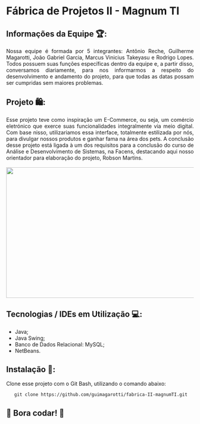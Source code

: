 # Fábrica de Projetos II - Magnum TI

## Informações da Equipe 🏆: 
<div align="justify">
 Nossa equipe é formada por 5 integrantes: Antônio Reche, Guilherme Magarotti, João Gabriel Garcia, Marcus Vinicius Takeyasu e Rodrigo Lopes. Todos possuem suas funções específicas dentro da equipe e, a partir disso, conversamos diariamente, para nos informarmos a respeito do desenvolvimento e andamento do projeto, para que todas as datas possam ser cumpridas sem maiores problemas.
</div>

## Projeto 🛍️:
<div align="justify">
 Esse projeto teve como inspiração um E-Commerce, ou seja, um comércio eletrónico que exerce suas funcionalidades integralmente via meio digital. Com base nisso, utilizariamos essa interface, totalmente estilizada por nós, para divulgar nossos produtos e ganhar fama na área dos pets. A conclusão desse projeto está ligada à um dos requisitos para a conclusão do curso de Análise e Desenvolvimento de Sistemas, na Facens, destacando aqui nosso orientador para elaboração do projeto, Robson Martins. 
</div>

<br>
<div align="center">
  <img src="" width="900px" height="350px">
</div>

## Tecnologias / IDEs em Utilização 💻: 
<ul>
  <li>Java;</li>
  <li>Java Swing;</li>
  <li>Banco de Dados Relacional: MySQL;</li>
  <li>NetBeans.</li>
</ul>

## Instalação 🔌:
Clone esse projeto com o Git Bash, utilizando o comando abaixo:
        
       git clone https://github.com/guimagarotti/fabrica-II-magnumTI.git

## 🚀 Bora codar! 🚀
